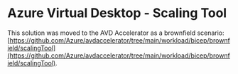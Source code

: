 # Azure Virtual Desktop - Scaling Tool

This solution was moved to the AVD Accelerator as a brownfield scenario: [https://github.com/Azure/avdaccelerator/tree/main/workload/bicep/brownfield/scalingTool](https://github.com/Azure/avdaccelerator/tree/main/workload/bicep/brownfield/scalingTool).
